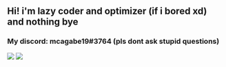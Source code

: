 ## Hi! i'm lazy coder and optimizer (if i bored xd) and nothing bye
### My discord: mcagabe19#3764 (pls dont ask stupid questions)
![](https://github-readme-stats.vercel.app/api?username=mcagabe19&show_icons=true&theme=aura_dark)
![](https://github-readme-stats.vercel.app/api/top-langs/?username=mcagabe19&layout=compact&show_icons=true&theme=aura_dark)
